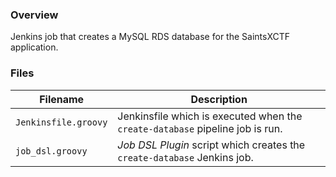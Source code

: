 ### Overview

Jenkins job that creates a MySQL RDS database for the SaintsXCTF application.

### Files

| Filename                  | Description                                                                              |
|---------------------------|------------------------------------------------------------------------------------------|
| `Jenkinsfile.groovy`      | Jenkinsfile which is executed when the `create-database` pipeline job is run.            |
| `job_dsl.groovy`          | *Job DSL Plugin* script which creates the `create-database` Jenkins job.                 |